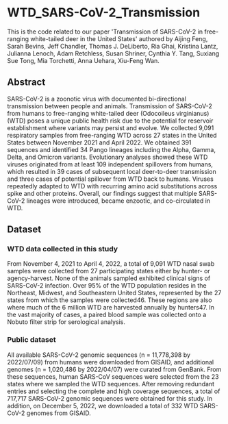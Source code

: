 # WTD_SARS-CoV-2_Transmission

This is the code related to our paper 'Transmission of SARS-CoV-2 in free-ranging white-tailed deer in the United States' authored by Aijing Feng, Sarah Bevins, Jeff Chandler, Thomas J. DeLiberto, Ria Ghai, Kristina Lantz, Julianna Lenoch, Adam Retchless, Susan Shriner, Cynthia Y. Tang, Suxiang Sue Tong, Mia Torchetti, Anna Uehara, Xiu-Feng Wan.

## Abstract
SARS-CoV-2 is a zoonotic virus with documented bi-directional transmission between people and animals. Transmission of SARS-CoV-2 from humans to free-ranging white-tailed deer (Odocoileus virginianus) (WTD) poses a unique public health risk due to the potential for reservoir establishment where variants may persist and evolve. We collected 9,091 respiratory samples from free-ranging WTD across 27 states in the United States between November 2021 and April 2022. We obtained 391 sequences and identified 34 Pango lineages including the Alpha, Gamma, Delta, and Omicron variants. Evolutionary analyses showed these WTD viruses originated from at least 109 independent spillovers from humans, which resulted in 39 cases of subsequent local deer-to-deer transmission and three cases of potential spillover from WTD back to humans. Viruses repeatedly adapted to WTD with recurring amino acid substitutions across spike and other proteins. Overall, our findings suggest that multiple SARS-CoV-2 lineages were introduced, became enzootic, and co-circulated in WTD.


## Dataset
### WTD data collected in this study
From November 4, 2021 to April 4, 2022, a total of 9,091 WTD nasal swab samples were collected from 27 participating states either by hunter- or agency-harvest. None of the animals sampled exhibited clinical signs of SARS-CoV-2 infection. Over 95% of the WTD population resides in the Northeast, Midwest, and Southeastern United States, represented by the 27 states from which the samples were collected46. These regions are also where much of the 6 million WTD are harvested annually by hunters47. In the vast majority of cases, a paired blood sample was collected onto a Nobuto filter strip for serological analysis.

### Public dataset
All available SARS-CoV-2 genomic sequences (n = 11,778,398 by 2022/07/09) from humans were downloaded from GISAID, and additional genomes (n = 1,020,486 by 2022/04/07) were curated from GenBank. From these sequences, human SARS-CoV sequences were selected from the 23 states where we sampled the WTD sequences. After removing redundant entries and selecting the complete and high coverage sequences, a total of 717,717 SARS-CoV-2 genomic sequences were obtained for this study.  In addition, on December 5, 2022, we downloaded a total of 332 WTD SARS-CoV-2 genomes from GISAID. 


